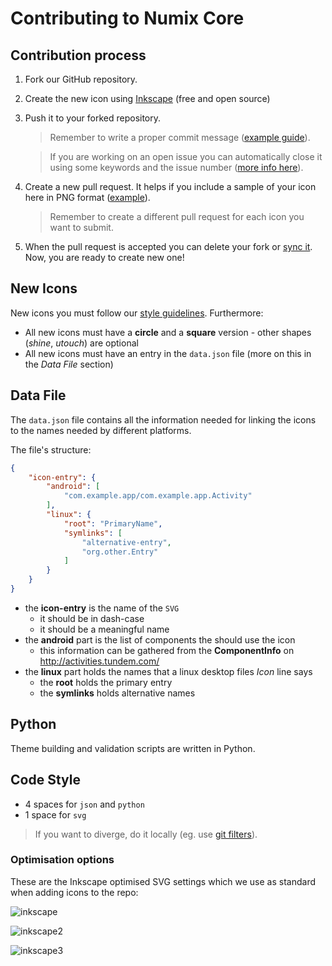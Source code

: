 # Contributing to Numix Core

## Contribution process

1. Fork our GitHub repository.

2. Create the new icon using [Inkscape](https://inkscape.org/) (free and open source)

3. Push it to your forked repository.

   > Remember to write a proper commit message ([example guide](https://chris.beams.io/posts/git-commit/)).

   > If you are working on an open issue you can automatically close it using some keywords and the issue number ([more info here](https://help.github.com/articles/closing-issues-via-commit-messages/)).

4. Create a new pull request. It helps if you include a sample of your icon here in PNG format ([example](https://github.com/numixproject/numix-core/pull/1422)).

   > Remember to create a different pull request for each icon you want to submit.

5. When the pull request is accepted you can delete your fork or [sync it](https://help.github.com/articles/syncing-a-fork/). Now, you are ready to create new one!

## New Icons

New icons you must follow our [style guidelines](https://github.com/numixproject/numix-core/wiki/Guidelines). Furthermore:

 * All new icons must have a **circle** and a **square** version - other shapes (_shine_, _utouch_) are optional
 * All new icons must have an entry in the `data.json` file (more on this in the _Data File_ section)


## Data File

The `data.json`  file contains all the information needed for linking the icons to the names needed by different platforms.

The file's structure:

```json
{
    "icon-entry": {
        "android": [
            "com.example.app/com.example.app.Activity"
        ],
        "linux": {
            "root": "PrimaryName",
            "symlinks": [
                "alternative-entry",
                "org.other.Entry"
            ]
        }
    }
}
```

* the **icon-entry** is the name of the `SVG`
  * it should be in dash-case
  * it should be a meaningful name
* the **android**  part is the list of components the should use the icon
  * this information can be gathered from the **ComponentInfo** on http://activities.tundem.com/
* the **linux** part holds the names that a linux desktop files _Icon_ line says
  * the **root** holds the primary entry
  * the **symlinks** holds alternative names

## Python

Theme building and validation scripts are written in Python.

## Code Style

 * 4 spaces for `json` and `python`
 * 1 space for `svg`

> If you want to diverge, do it locally (eg. use [git filters](https://stackoverflow.com/questions/2316677/can-git-automatically-switch-between-spaces-and-tabs#2318063)).

### Optimisation options

These are the Inkscape optimised SVG settings which we use as standard when adding icons to the repo:

![inkscape](https://user-images.githubusercontent.com/7050624/27377172-81b5eec6-5674-11e7-94cd-44b9e001b4bc.png)

![inkscape2](https://user-images.githubusercontent.com/7050624/27377849-7795b6cc-5676-11e7-93c7-8b7fceabd0d3.png)

![inkscape3](https://user-images.githubusercontent.com/7050624/27377856-7afa5020-5676-11e7-93ae-d857b38988ec.png)
